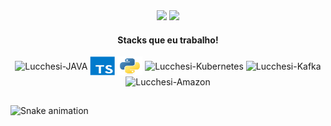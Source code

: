 <div align="center">
  <img height="150em" src="https://github-readme-stats.vercel.app/api?username=lucchesisp&show_icons=true&theme=dark&include_all_commits=true&count_private=true"/>
  <img height="150em" src="https://github-readme-stats.vercel.app/api/top-langs/?username=lucchesisp&layout=compact&langs_count=7&theme=dark"/>
</div>
  
  
  <div align="center">
    <h4>Stacks que eu trabalho!</h4>
  </div>
  
  <div align="center">
  <img align="center" alt="Lucchesi-JAVA" height="30" width="40" src="https://cdn.jsdelivr.net/gh/devicons/devicon/icons/java/java-original.svg">
  <img align="center" alt="Lucchesi-Ts" height="30" width="40" src="https://raw.githubusercontent.com/devicons/devicon/master/icons/typescript/typescript-plain.svg">
  <img align="center" alt="Lucchesi-Python" height="30" width="40" src="https://raw.githubusercontent.com/devicons/devicon/master/icons/python/python-original.svg">
  <img align="center" alt="Lucchesi-Kubernetes" height="40" width="50" src="https://cdn.jsdelivr.net/gh/devicons/devicon/icons/kubernetes/kubernetes-plain-wordmark.svg">
  <img align="center" alt="Lucchesi-Kafka" height="60" width="50" src="https://cdn.jsdelivr.net/gh/devicons/devicon/icons/apachekafka/apachekafka-original-wordmark.svg">
  <img align="center" alt="Lucchesi-Amazon" height="50" width="70" src="https://cdn.jsdelivr.net/gh/devicons/devicon/icons/amazonwebservices/amazonwebservices-original-wordmark.svg">
</div>
  
  ##
  
  ![Snake animation](https://github.com/lucchesisp/lucchesisp/blob/output/github-contribution-grid-snake.svg)
